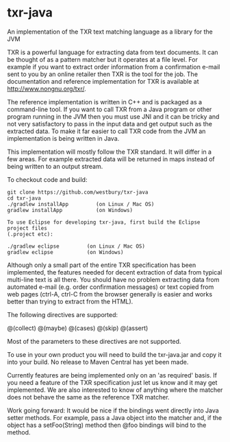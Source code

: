 # txr-java
An implementation of the TXR text matching language as a library for the JVM

TXR is a powerful language for extracting data from text documents.  It can be thought of as a pattern matcher but
it operates at a file level.  For example if you want to extract order information
from a confirmation e-mail sent to you by an online retailer then TXR is the tool for the job.  The documentation
and reference implementation for TXR is available at http://www.nongnu.org/txr/.

The reference implementation is written in C++ and is packaged as a command-line tool.  If you want to call TXR from
a Java program or other program running in the JVM then you must use JNI and it can be tricky and not very satisfactory
to pass in the input data and get output such as the extracted data.  To make it far easier to call TXR code from
the JVM an implementation is being written in Java.

This implementation will mostly follow the TXR standard.  It will differ in a few areas.  For example extracted data will
be returned in maps instead of being written to an output stream.

To checkout code and build:

    git clone https://github.com/westbury/txr-java
    cd txr-java        
    ./gradlew installApp         (on Linux / Mac OS)
    gradlew installApp           (on Windows)
    
    To use Eclipse for developing txr-java, first build the Eclipse project files
    (.project etc):
    
    ./gradlew eclipse         (on Linux / Mac OS)
    gradlew eclipse           (on Windows)
    
Although only a small part of the entire TXR specification has been implemented,
the features needed for decent extraction of data from typical multi-line text is all there.
You should have no problem extracting data from automated e-mail (e.g. order confirmation messages)
or text copied from web pages (ctrl-A, ctrl-C from the browser generally is easier and works better
than trying to extract from the HTML).

The following directives are supported:

@(collect)
@(maybe)
@(cases)
@(skip)
@(assert)

Most of the parameters to these directives are not supported.

To use in your own product you will need to build the txr-java.jar and copy it into
your build.  No release to Maven Central has yet been made.

Currently features are being implemented only on an 'as required' basis.  If you need
a feature of the TXR specification just let us know and it may get implemented.  We are also
interested to know of anything where the matcher does not behave the same as the reference TXR matcher.

Work going forward: It would be nice if the bindings went directly into Java setter methods.
For example, pass a Java object into the matcher and, if the object has a setFoo(String) method
then @foo bindings will bind to the method.     
